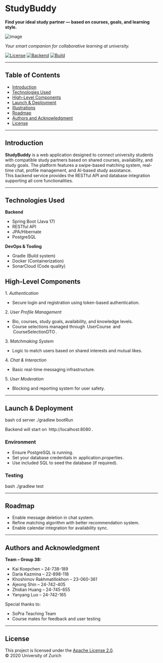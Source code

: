 # StudyBuddy

**Find your ideal study partner — based on courses, goals, and learning style.**

![image](https://github.com/user-attachments/assets/aa6850c6-6670-4dd8-9db2-ce59352a3419)

*Your smart companion for collaborative learning at university.*

[![License](https://img.shields.io/badge/License-Apache_2.0-blue.svg)](https://www.apache.org/licenses/LICENSE-2.0)
[![Backend](https://img.shields.io/badge/Backend-Spring--Boot-brightgreen)](https://spring.io/projects/spring-boot)
[![Build](https://img.shields.io/badge/Build-Gradle-blue)](https://gradle.org)

---

## Table of Contents

- [Introduction](#introduction)
- [Technologies Used](#technologies-used)
- [High-Level Components](#high-level-components)
- [Launch & Deployment](#launch--deployment)
- [Illustrations](#illustrations)
- [Roadmap](#roadmap)
- [Authors and Acknowledgment](#authors-and-acknowledgment)
- [License](#license)

---

## Introduction

**StudyBuddy** is a web application designed to connect university students with compatible study partners based on shared courses, availability, and study goals. The platform features a swipe-based matching system, real-time chat, profile management, and AI-based study assistance.  
This backend service provides the RESTful API and database integration supporting all core functionalities.

---

## Technologies Used

**Backend**
- Spring Boot (Java 17)
- RESTful API
- JPA/Hibernate
- PostgreSQL

**DevOps & Tooling**
- Gradle (Build system)
- Docker (Containerization)
- SonarCloud (Code quality)

## High-Level Components

1.⁠ ⁠*Authentication*
   - Secure login and registration using token-based authentication.

2.⁠ ⁠*User Profile Management*
   - Bio, courses, study goals, availability, and knowledge levels.
   - Course selections managed through ⁠ UserCourse ⁠ and ⁠ CourseSelectionDTO ⁠.

3.⁠ ⁠*Matchmaking System*
   - Logic to match users based on shared interests and mutual likes.

4.⁠ ⁠*Chat & Interaction*
   - Basic real-time messaging infrastructure.

5.⁠ ⁠*User Moderation*
   - Blocking and reporting system for user safety.

---

## Launch & Deployment

⁠bash
cd server
./gradlew bootRun
 ⁠

Backend will start on ⁠ http://localhost:8080 ⁠.

### Environment

- ⁠Ensure PostgreSQL is running.
- ⁠Set your database credentials in ⁠ application.properties ⁠.
- ⁠Use included SQL to seed the database (if required).

### Testing

⁠bash
./gradlew test
 ⁠

---

## Roadmap

- Enable message deletion in chat system.
- ⁠Refine matching algorithm with better recommendation system.
- ⁠Enable calendar integration for availability sync.


---

## Authors and Acknowledgment

**Team – Group 38:**

- Kai Koepchen – 24-738-189  
- Daria Kazmina – 22-898-118  
- Khoshimov Rakhmatillokhon – 23-060-361  
- Ajeong Shin – 24-742-405  
- Zhidian Huang – 24-745-655  
- Yanyang Luo – 24-742-165

Special thanks to:  
- SoPra Teaching Team  
- Course mates for feedback and user testing

---

## License

This project is licensed under the [Apache License 2.0](https://www.apache.org/licenses/LICENSE-2.0).  
© 2020 University of Zurich
